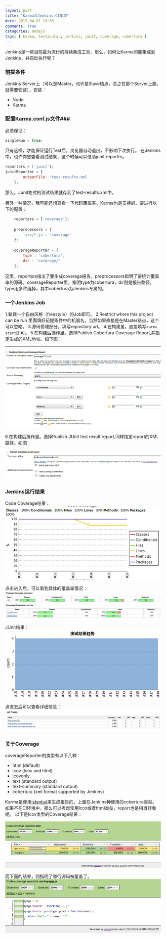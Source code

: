 ```yaml
---
layout: post
title: "Karma与Jenkins-CI集成"
date: 2013-04-01 19:38
comments: true
categories: nodejs
tags: [ karma, testacular, jenkins, junit, coverage, cobertura ]
---
```

Jenkins是一款目前最为流行的持续集成工具，那么，如何让Karma的能集成到Jenkins，并自动执行呢？

### 前提条件
Jenkins Server上（可以是Master，也许是Slave结点，总之在那个Server上跑，就需要安装），安装：

* Node
* Karma

### 配置Karma.conf.js文件###
必须保证：

```javascript
singleRun = true;
```
只有这样，才能保证运行Test后，浏览器自动退出，不影响下次执行。
在Jenkins中，也许你想查看测试结果，这个时候可以借助junit reporter。

```javascript
reporters = ['junit'];
junitReporter = {
  		outputFile: 'test-results.xml'
	};
```
那么，Junit格式的测试结果就存到了test-results.xml中。

另外一种情况，我可能还想查看一下代码覆盖率。Karma也是支持的，要进行以下的配置：
```javascript
	reporters = ['coverage'];
	
	preprocessors = {
		'src/*.js': 'coverage'
	};
	
	coverageReporter = {
		type : 'cobertura',
		dir : 'coverage/'
	};
```
这里，reporters指出了要生成coverage报告。preprocessors指明了要统计覆盖率的源码。coverageReporter里，指明type为cobertura，dir则是报告路径。type用多种选择，其中cobertura为Jenkins专属的。
<!--more-->

### 一个Jenkins Job
1.新建一个自由风格（freestyle）的Job即可。
2.Restrict where this project can be run 里面填好前提条件中的机器名。当然如果直接是在Master结点，这个可以忽略。
3.源码管理部分，填写repository url。
4.在构建里，直接填写`karma start`即可。
5.在构建后操作里。选择Publish Cobertura Coverage Report,并指定生成的XML地址。如下图：

![karma-jenkins-cobertura](/images/blog/karma-jenkins-cobertura.png)

6.在构建后操作里。选择Publish JUnit test result report,同样指定report的XML路径。如图：

![karma-jenkins-junit](/images/blog/karma-jenkins-junit.png)

### Jenkins运行结果
Code Coverage结果：
![](/images/blog/karma-jenkins-codecoverage.png)

点击进入后，可以看到具体的覆盖率情况：
![karma](/images/blog/karma-jenkins-codecoverage-detail.png)

JUnit结果：
![karma junit](/images/blog/karma-jenkins-junit-report.png)

点进去后可以查看详细信息：
![karma](/images/blog/karma-jenkins-junit-report-detail.png)

### 关于Coverage
coverageReporter的类型有以下几种：

- html (default)
- lcov (lcov and html)
- lcovonly
- text (standard output)
- text-summary (standard output)
- cobertura (xml format supported by Jenkins)

Karma是使用[istanbul](http://gotwarlost.github.com/istanbul/)来生成报告的，上面在Jenkins种使用的cobertura类型。如果不在CI环境中，那么可以考虑使用lcon或者html类型，report也是相当好看呢。
以下是lcov类型的Coverage结果：

![](/images/blog/karma-lcov-1.png)

而下面的结果，则指明了哪行源码被覆盖了。
![](/images/blog/karma-lcov-2.png)

